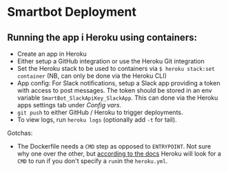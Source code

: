 # Smartbot Deployment

## Running the app i Heroku using containers:

* Create an app in Heroku
* Either setup a GitHub integration or use the Heroku Git integration
* Set the Heroku stack to be used to containers via `$ heroku stack:set container` (NB, can only be done via the Heroku CLI)
* App config: For Slack notifications, setup a Slack app providing a token with access to post messages. The token should be stored in an env variable `SmartBot_SlackApiKey_SlackApp`. This can done via the Heroku apps settings tab under _Config vars_.
* `git push` to either GitHub / Heroku to trigger deployments.
* To view logs, run `heroku logs` (optionally add `-t` for tail).

Gotchas:
* The Dockerfile needs a `CMD` step as opposed to `ENTRYPOINT`. Not sure why one over the other, but [according to the docs](https://devcenter.heroku.com/articles/build-docker-images-heroku-yml#build-defining-your-build) Heroku will look for a `CMD` to run if you don't specify a `run`in the `heroku.yml`.
